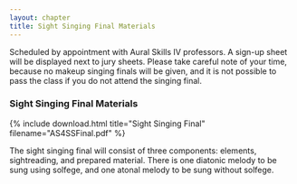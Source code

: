 ```yaml
---
layout: chapter
title: Sight Singing Final Materials
---
```


Scheduled by appointment with Aural Skills IV professors. A sign-up sheet will be displayed next to jury sheets. Please take careful note of your time, because no makeup singing finals will be given, and it is not possible to pass the class if you do not attend the singing final.

### Sight Singing Final Materials

{% include download.html title="Sight Singing Final" filename="AS4SSFinal.pdf" %}

The sight singing final will consist of three components: elements, sightreading, and prepared material. There is one diatonic melody to be sung using solfege, and one atonal melody to be sung without solfege.